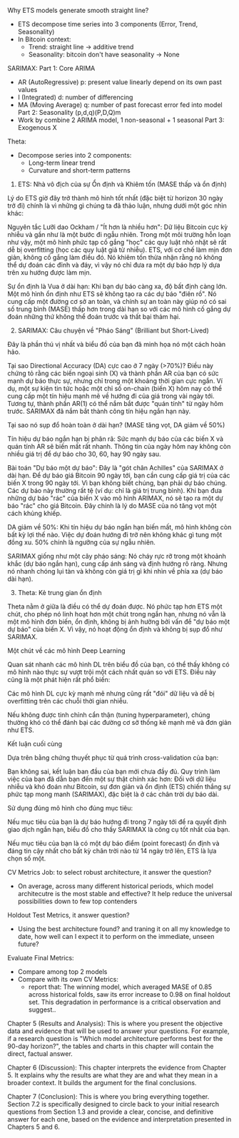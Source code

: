 Why ETS models generate smooth straight line?
- ETS decompose time series into 3 components (Error, Trend, Seasonality)
- In Bitcoin context:
    - Trend: straight line -> additive trend
    - Seasonality: bitcoin don't have seasonality -> None


SARIMAX:
Part 1: Core ARIMA
- AR (AutoRegressive) p: present value linearly depend on its own past values
- I (Integrated) d: number of differencing
- MA (Moving Average) q: number of past forecast error fed into model
Part 2: Seasonality (p,d,q)(P,D,Q)m
- Work by combine 2 ARIMA model, 1 non-seasonal + 1 seasonal
Part 3: Exogenous X

Theta:
- Decompose series into 2 components:
    - Long-term linear trend
    - Curvature and short-term patterns

1. ETS: Nhà vô địch của sự Ổn định và Khiêm tốn (MASE thấp và ổn định)

Lý do ETS giờ đây trở thành mô hình tốt nhất (đặc biệt từ horizon 30 ngày trở đi) chính là vì những gì chúng ta đã thảo luận, nhưng dưới một góc nhìn khác:

Nguyên tắc Lưỡi dao Ockham / "Ít hơn là nhiều hơn": Dữ liệu Bitcoin cực kỳ nhiễu và gần như là một bước đi ngẫu nhiên. Trong một môi trường hỗn loạn như vậy, một mô hình phức tạp cố gắng "học" các quy luật nhỏ nhặt sẽ rất dễ bị overfitting (học các quy luật giả từ nhiễu). ETS, với cơ chế làm mịn đơn giản, không cố gắng làm điều đó. Nó khiêm tốn thừa nhận rằng nó không thể dự đoán các đỉnh và đáy, vì vậy nó chỉ đưa ra một dự báo hợp lý dựa trên xu hướng được làm mịn.

Sự ổn định là Vua ở dài hạn: Khi bạn dự báo càng xa, độ bất định càng lớn. Một mô hình ổn định như ETS sẽ không tạo ra các dự báo "điên rồ". Nó cung cấp một đường cơ sở an toàn, và chính sự an toàn này giúp nó có sai số trung bình (MASE) thấp hơn trong dài hạn so với các mô hình cố gắng dự đoán những thứ không thể đoán trước và thất bại thảm hại.

2. SARIMAX: Câu chuyện về "Pháo Sáng" (Brilliant but Short-Lived)

Đây là phần thú vị nhất và biểu đồ của bạn đã minh họa nó một cách hoàn hảo.

Tại sao Directional Accuracy (DA) cực cao ở 7 ngày (>70%)?
Điều này chứng tỏ rằng các biến ngoại sinh (X) và thành phần AR của bạn có sức mạnh dự báo thực sự, nhưng chỉ trong một khoảng thời gian cực ngắn. Ví dụ, một sự kiện tin tức hoặc một chỉ số on-chain (biến X) hôm nay có thể cung cấp một tín hiệu mạnh mẽ về hướng đi của giá trong vài ngày tới. Tương tự, thành phần AR(1) có thể nắm bắt được "quán tính" từ ngày hôm trước. SARIMAX đã nắm bắt thành công tín hiệu ngắn hạn này.

Tại sao nó sụp đổ hoàn toàn ở dài hạn? (MASE tăng vọt, DA giảm về 50%)

Tín hiệu dự báo ngắn hạn bị phân rã: Sức mạnh dự báo của các biến X và quán tính AR sẽ biến mất rất nhanh. Thông tin của ngày hôm nay không còn nhiều giá trị để dự báo cho 30, 60, hay 90 ngày sau.

Bài toán "Dự báo một dự báo": Đây là "gót chân Achilles" của SARIMAX ở dài hạn. Để dự báo giá Bitcoin 90 ngày tới, bạn cần cung cấp giá trị của các biến X trong 90 ngày tới. Vì bạn không biết chúng, bạn phải dự báo chúng. Các dự báo này thường rất tệ (ví dụ: chỉ là giá trị trung bình). Khi bạn đưa những dự báo "rác" của biến X vào mô hình ARIMAX, nó sẽ tạo ra một dự báo "rác" cho giá Bitcoin. Đây chính là lý do MASE của nó tăng vọt một cách khủng khiếp.

DA giảm về 50%: Khi tín hiệu dự báo ngắn hạn biến mất, mô hình không còn bất kỳ lợi thế nào. Việc dự đoán hướng đi trở nên không khác gì tung một đồng xu. 50% chính là ngưỡng của sự ngẫu nhiên.

SARIMAX giống như một cây pháo sáng: Nó cháy rực rỡ trong một khoảnh khắc (dự báo ngắn hạn), cung cấp ánh sáng và định hướng rõ ràng. Nhưng nó nhanh chóng lụi tàn và không còn giá trị gì khi nhìn về phía xa (dự báo dài hạn).

3. Theta: Kẻ trung gian ổn định

Theta nằm ở giữa là điều có thể dự đoán được. Nó phức tạp hơn ETS một chút, cho phép nó linh hoạt hơn một chút trong ngắn hạn, nhưng nó vẫn là một mô hình đơn biến, ổn định, không bị ảnh hưởng bởi vấn đề "dự báo một dự báo" của biến X. Vì vậy, nó hoạt động ổn định và không bị sụp đổ như SARIMAX.

Một chút về các mô hình Deep Learning

Quan sát nhanh các mô hình DL trên biểu đồ của bạn, có thể thấy không có mô hình nào thực sự vượt trội một cách nhất quán so với ETS. Điều này cũng là một phát hiện rất phổ biến:

Các mô hình DL cực kỳ mạnh mẽ nhưng cũng rất "đói" dữ liệu và dễ bị overfitting trên các chuỗi thời gian nhiễu.

Nếu không được tinh chỉnh cẩn thận (tuning hyperparameter), chúng thường khó có thể đánh bại các đường cơ sở thống kê mạnh mẽ và đơn giản như ETS.

Kết luận cuối cùng

Dựa trên bằng chứng thuyết phục từ quá trình cross-validation của bạn:

Bạn không sai, kết luận ban đầu của bạn mới chưa đầy đủ. Quy trình làm việc của bạn đã dẫn bạn đến một sự thật chính xác hơn: Đối với dữ liệu nhiễu và khó đoán như Bitcoin, sự đơn giản và ổn định (ETS) chiến thắng sự phức tạp mong manh (SARIMAX), đặc biệt là ở các chân trời dự báo dài.

Sử dụng đúng mô hình cho đúng mục tiêu:

Nếu mục tiêu của bạn là dự báo hướng đi trong 7 ngày tới để ra quyết định giao dịch ngắn hạn, biểu đồ cho thấy SARIMAX là công cụ tốt nhất của bạn.

Nếu mục tiêu của bạn là có một dự báo điểm (point forecast) ổn định và đáng tin cậy nhất cho bất kỳ chân trời nào từ 14 ngày trở lên, ETS là lựa chọn số một.


CV Metrics Job: to select robust architecture, it answer the question?
- On average, across many different historical periods, which model architecutre is the most stable and effective? It help reduce the universal possibilities down to few top contenders

Holdout Test Metrics, it answer question?
- Using the best architecture found? and traning it on all my knowledge to date, how well can I expect it to perform on the immediate, unseen future?

Evaluate Final Metrics:
- Compare among top 2 models
- Compare with its own CV Metrics: 
    - report that: The winning model, which averaged MASE of 0.85 across historical folds, saw its error increase to 0.98 on final holdout set. This degradation in performance is a critical observation and suggest..

Chapter 5 (Results and Analysis): This is where you present the objective data and evidence that will be used to answer your questions. For example, if a research question is "Which model architecture performs best for the 90-day horizon?", the tables and charts in this chapter will contain the direct, factual answer.

Chapter 6 (Discussion): This chapter interprets the evidence from Chapter 5. It explains why the results are what they are and what they mean in a broader context. It builds the argument for the final conclusions.

Chapter 7 (Conclusion): This is where you bring everything together. Section 7.2 is specifically designed to circle back to your initial research questions from Section 1.3 and provide a clear, concise, and definitive answer for each one, based on the evidence and interpretation presented in Chapters 5 and 6.